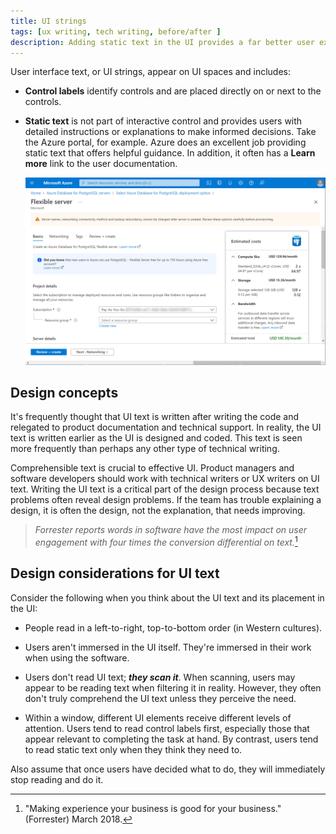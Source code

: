 ```yaml
---
title: UI strings
tags: [ux writing, tech writing, before/after ]
description: Adding static text in the UI provides a far better user experience than nothing at all. For example, a UI can get complex like the Azure portal. Having that guidance in the Azure UI helps the IT professional, in this case, work more efficiently in Azure.  
---
```


User interface text, or UI strings, appear on UI spaces and includes:

- **Control labels** identify controls and are placed directly on or next to the controls.

- **Static text** is not part of interactive control and provides users with detailed instructions or explanations to make informed decisions. Take the Azure portal, for example. Azure does an excellent job providing static text that offers helpful guidance. In addition, it often has a **Learn more** link to the user documentation.

  ![Orginal browser group policy](../../static/img/static-ui-text.png)

## Design concepts

It's frequently thought that UI text is written after writing the code and relegated to product documentation and technical support. In reality, the UI text is written earlier as the UI is designed and coded. This text is seen more frequently than perhaps any other type of technical writing.

Comprehensible text is crucial to effective UI. Product managers and software developers should work with technical writers or UX writers on UI text. Writing the UI text is a critical part of the design process because text problems often reveal design problems. If the team has trouble explaining a design, it is often the design, not the explanation, that needs improving.


>*Forrester reports words in software have the most impact on user engagement with four times the conversion differential on text.*[^1]


## Design considerations for UI text

Consider the following when you think about the UI text and its placement in the UI:
- People read in a left-to-right, top-to-bottom order (in Western cultures).

- Users aren't immersed in the UI itself. They're immersed in their work when using the software. 

- Users don't read UI text; ***they scan it***. When scanning, users may appear to be reading text when filtering it in reality. However, they often don't truly comprehend the UI text unless they perceive the need.

- Within a window, different UI elements receive different levels of attention. Users tend to read control labels first, especially those that appear relevant to completing the task at hand. By contrast, users tend to read static text only when they think they need to.

Also assume that once users have decided what to do, they will immediately stop reading and do it.

[^1]: "Making experience your business is good for your business." (Forrester) March 2018.